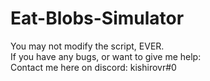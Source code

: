 # Eat-Blobs-Simulator
You may not modify the script, EVER.                
If you have any bugs, or want to give me help:                    
Contact me here on discord: kishirovr#0             

